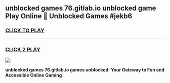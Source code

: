 
## unblocked games 76.gitlab.io unblocked game Play Online 👋 Unblocked Games #jekb6
<h3>
<a href="https://premium.freeplayer.one?title=unblocked_games_76.gitlab.io&ref=21F">CLICK TO PLAY</a></h3>
<hr>

<h3>
<a href="https://premium.freeplayer.one?title=unblocked_games_76.gitlab.io&ref=21F">CLICK 2 PLAY</a>
  
</h3>

<a href="https://premium.freeplayer.one?title=unblocked_games_76.gitlab.io&ref=21F/"><img src="https://clearcache.store/games.png"></a>


**unblocked games 76.gitlab.io games unblocked: Your Gateway to Fun and Accessible Online Gaming**
